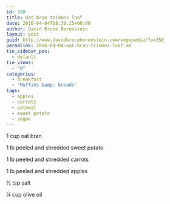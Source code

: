 ```yaml
---
id: 350
title: Oat bran tzimmes loaf
date: 2016-04-04T08:39:15+00:00
author: David Bruce Borenstein
layout: post
guid: http://www.davidbruceborenstein.com/vegepedia/?p=350
permalink: 2016-04-04-oat-bran-tzimmes-loaf.md
tie_sidebar_pos:
  - default
tie_views:
  - "0"
categories:
  - Breakfast
  - 'Muffins &amp; breads'
tags:
  - apples
  - carrots
  - oatmeal
  - sweet potato
  - vegan
---
```

1 cup oat bran

1 lb peeled and shredded sweet potato

1 lb peeled and shredded carrots

1 lb peeled and shredded apples

½ tsp salt

¼ cup olive oil